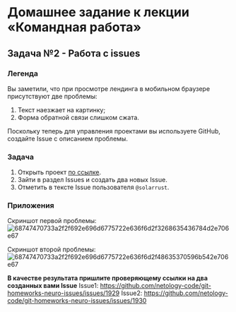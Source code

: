 #  Домашнее задание к лекции «Командная работа»
## Задача №2 - Работа с issues
### Легенда
Вы заметили, что при просмотре лендинга в мобильном браузере присутствуют две проблемы:
1. Текст наезжает на картинку;
2. Форма обратной связи слишком сжата.

Поскольку теперь для управления проектами вы используете GitHub, создайте Issue с описанием проблемы. 

### Задача
1. Открыть проект [по ссылке](https://github.com/netology-code/git-homeworks-neuro-issues).
1. Зайти в раздел Issues и создать два новых Issue.
1. Отметить в тексте Issue пользователя `@solarrust`.

### Приложения
Скриншот первой проблемы:
![68747470733a2f2f692e696d6775722e636f6d2f3268635436784d2e706e67](https://user-images.githubusercontent.com/72652840/135629466-6cfac4ae-abf6-4cc3-9d96-84dc8c962e15.png)

Скриншот второй проблемы:
![68747470733a2f2f692e696d6775722e636f6d2f48635370596b542e706e67](https://user-images.githubusercontent.com/72652840/135629478-49e791d0-e392-4bde-b815-c91f09e0a5a0.png)

**В качестве результата пришлите проверяющему ссылки на два созданных вами Issue**
Issue1: https://github.com/netology-code/git-homeworks-neuro-issues/issues/1929
Issue2: https://github.com/netology-code/git-homeworks-neuro-issues/issues/1930
